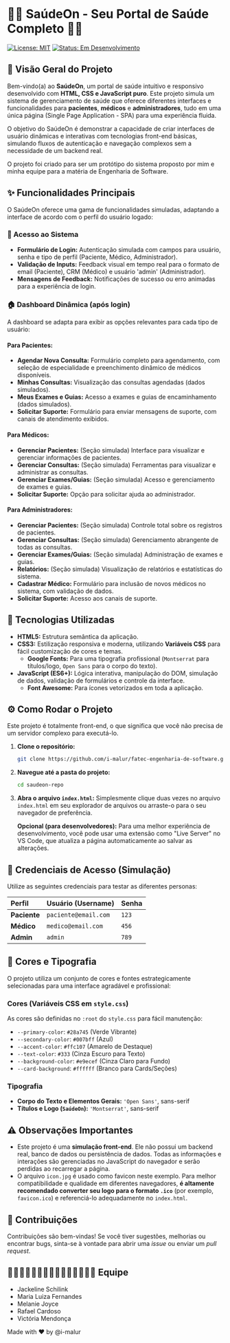 # 👩‍⚕️ SaúdeOn - Seu Portal de Saúde Completo 👨‍⚕️

[![License: MIT](https://img.shields.io/badge/License-MIT-yellow.svg)](https://opensource.org/licenses/MIT)
[![Status: Em Desenvolvimento](https://img.shields.io/badge/Status-Em%20Desenvolvimento-blue.svg)](https://github.com/seu-usuario/saudeon-repo/commits/main) 

## 🌟 Visão Geral do Projeto

Bem-vindo(a) ao **SaúdeOn**, um portal de saúde intuitivo e responsivo desenvolvido com **HTML, CSS e JavaScript puro**. Este projeto simula um sistema de gerenciamento de saúde que oferece diferentes interfaces e funcionalidades para **pacientes**, **médicos** e **administradores**, tudo em uma única página (Single Page Application - SPA) para uma experiência fluida.

O objetivo do SaúdeOn é demonstrar a capacidade de criar interfaces de usuário dinâmicas e interativas com tecnologias front-end básicas, simulando fluxos de autenticação e navegação complexos sem a necessidade de um backend real.

O projeto foi criado para ser um protótipo do sistema proposto por mim e minha equipe para a matéria de Engenharia de Software.

## ✨ Funcionalidades Principais

O SaúdeOn oferece uma gama de funcionalidades simuladas, adaptando a interface de acordo com o perfil do usuário logado:

### 👤 Acesso ao Sistema
* **Formulário de Login:** Autenticação simulada com campos para usuário, senha e tipo de perfil (Paciente, Médico, Administrador).
* **Validação de Inputs:** Feedback visual em tempo real para o formato de email (Paciente), CRM (Médico) e usuário 'admin' (Administrador).
* **Mensagens de Feedback:** Notificações de sucesso ou erro animadas para a experiência de login.

### 🏠 Dashboard Dinâmica (após login)
A dashboard se adapta para exibir as opções relevantes para cada tipo de usuário:

#### Para Pacientes:
* **Agendar Nova Consulta:** Formulário completo para agendamento, com seleção de especialidade e preenchimento dinâmico de médicos disponíveis.
* **Minhas Consultas:** Visualização das consultas agendadas (dados simulados).
* **Meus Exames e Guias:** Acesso a exames e guias de encaminhamento (dados simulados).
* **Solicitar Suporte:** Formulário para enviar mensagens de suporte, com canais de atendimento exibidos.

#### Para Médicos:
* **Gerenciar Pacientes:** (Seção simulada) Interface para visualizar e gerenciar informações de pacientes.
* **Gerenciar Consultas:** (Seção simulada) Ferramentas para visualizar e administrar as consultas.
* **Gerenciar Exames/Guias:** (Seção simulada) Acesso e gerenciamento de exames e guias.
* **Solicitar Suporte:** Opção para solicitar ajuda ao administrador.

#### Para Administradores:
* **Gerenciar Pacientes:** (Seção simulada) Controle total sobre os registros de pacientes.
* **Gerenciar Consultas:** (Seção simulada) Gerenciamento abrangente de todas as consultas.
* **Gerenciar Exames/Guias:** (Seção simulada) Administração de exames e guias.
* **Relatórios:** (Seção simulada) Visualização de relatórios e estatísticas do sistema.
* **Cadastrar Médico:** Formulário para inclusão de novos médicos no sistema, com validação de dados.
* **Solicitar Suporte:** Acesso aos canais de suporte.

## 🚀 Tecnologias Utilizadas

* **HTML5:** Estrutura semântica da aplicação.
* **CSS3:** Estilização responsiva e moderna, utilizando **Variáveis CSS** para fácil customização de cores e temas.
    * **Google Fonts:** Para uma tipografia profissional (`Montserrat` para títulos/logo, `Open Sans` para o corpo do texto).
* **JavaScript (ES6+):** Lógica interativa, manipulação do DOM, simulação de dados, validação de formulários e controle da interface.
    * **Font Awesome:** Para ícones vetorizados em toda a aplicação.

## ⚙️ Como Rodar o Projeto

Este projeto é totalmente front-end, o que significa que você não precisa de um servidor complexo para executá-lo.

1.  **Clone o repositório:**
    ```bash
    git clone https://github.com/i-malur/fatec-engenharia-de-software.git
    ```

2.  **Navegue até a pasta do projeto:**
    ```bash
    cd saudeon-repo
    ```

3.  **Abra o arquivo `index.html`:**
    Simplesmente clique duas vezes no arquivo `index.html` em seu explorador de arquivos ou arraste-o para o seu navegador de preferência.

    **Opcional (para desenvolvedores):** Para uma melhor experiência de desenvolvimento, você pode usar uma extensão como "Live Server" no VS Code, que atualiza a página automaticamente ao salvar as alterações.

## 🔑 Credenciais de Acesso (Simulação)

Utilize as seguintes credenciais para testar as diferentes personas:

| Perfil        | Usuário (Username)    | Senha   |
| :------------ | :-------------------- | :------ |
| **Paciente** | `paciente@email.com`  | `123`   |
| **Médico** | `medico@email.com`    | `456`   |
| **Admin** | `admin`               | `789`   |

## 🎨 Cores e Tipografia

O projeto utiliza um conjunto de cores e fontes estrategicamente selecionadas para uma interface agradável e profissional:

### Cores (Variáveis CSS em `style.css`)
As cores são definidas no `:root` do `style.css` para fácil manutenção:
* `--primary-color`: `#28a745` (Verde Vibrante)
* `--secondary-color`: `#007bff` (Azul)
* `--accent-color`: `#ffc107` (Amarelo de Destaque)
* `--text-color`: `#333` (Cinza Escuro para Texto)
* `--background-color`: `#e9ecef` (Cinza Claro para Fundo)
* `--card-background`: `#ffffff` (Branco para Cards/Seções)

### Tipografia
* **Corpo do Texto e Elementos Gerais:** `'Open Sans'`, sans-serif
* **Títulos e Logo (`SaúdeOn`):** `'Montserrat'`, sans-serif


## ⚠️ Observações Importantes

* Este projeto é uma **simulação front-end**. Ele não possui um backend real, banco de dados ou persistência de dados. Todas as informações e interações são gerenciadas no JavaScript do navegador e serão perdidas ao recarregar a página.
* O arquivo `icon.jpg` é usado como favicon neste exemplo. Para melhor compatibilidade e qualidade em diferentes navegadores, **é altamente recomendado converter seu logo para o formato `.ico`** (por exemplo, `favicon.ico`) e referenciá-lo adequadamente no `index.html`.

## 🤝 Contribuições

Contribuições são bem-vindas! Se você tiver sugestões, melhorias ou encontrar bugs, sinta-se à vontade para abrir uma *issue* ou enviar um *pull request*.


## 👨🏻‍💻👩🏻‍💻👩🏻‍💻👩🏻‍💻👩🏾‍💻 Equipe
* Jackeline Schilink 
* Maria Luiza Fernandes
* Melanie Joyce
* Rafael Cardoso
* Victória Mendonça

Made with ❤️ by @i-malur

